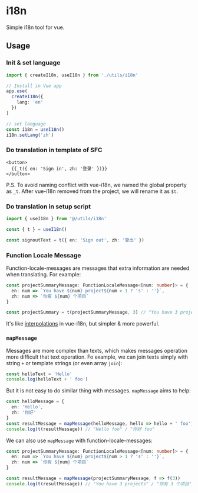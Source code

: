 # i18n

Simple i18n tool for vue.

## Usage

### Init & set language

```ts
import { createI18n, useI18n } from './utils/i18n'

// Install in Vue app
app.use(
  createI18n({
    lang: 'en'
  })
)

// set language
const i18n = useI18n()
i18n.setLang('zh')
```

### Do translation in template of SFC

```vue
<button>
  {{_t({ en: 'Sign in', zh: '登录' })}}
</button>
```

P.S. To avoid naming conflict with vue-i18n, we named the global property as `_t`. After vue-i18n removed from the project, we will rename it as `$t`.

### Do translation in setup script

```ts
import { useI18n } from '@/utils/i18n'

const { t } = useI18n()

const signoutText = t({ en: 'Sign out', zh: '登出' })
```

### Function Locale Message

Function-locale-messages are messages that extra information are needed when translating. For example:

```ts
const projectSummaryMessage: FunctionLocaleMessage<[num: number]> = {
  en: num => `You have ${num} project${num > 1 ? 's' : ''}`,
  zh: num => `你有 ${num} 个项目`
}

const projectSummary = t(projectSummaryMessage, 3) // "You have 3 projects" / "你有 3 个项目"
```

It's like [interpolations](https://vue-i18n.intlify.dev/guide/essentials/syntax.html#interpolations) in vue-i18n, but simpler & more powerful.

### `mapMessage`

Messages are more complex than texts, which makes messages operation more difficult that text operation. Fo example, we can join texts simply with string `+` or template strings (or even array `join`):

```ts
const helloText = 'Hello'
console.log(helloText + ' foo')
```

But it is not easy to do similar thing with messages. `mapMessage` aims to help:

```ts
const helloMessage = {
  en: 'Hello',
  zh: '你好'
}
const resultMessage = mapMessage(helloMessage, hello => hello + ' foo')
console.log(t(resultMessage)) // "Hello foo" / "你好 foo"
```

We can also use `mapMessage` with function-locale-messages:

```ts
const projectSummaryMessage: FunctionLocaleMessage<[num: number]> = {
  en: num => `You have ${num} project${num > 1 ? 's' : ''}`,
  zh: num => `你有 ${num} 个项目`
}

const resultMessage = mapMessage(projectSummaryMessage, f => f(3))
console.log(t(resultMessage)) // "You have 3 projects" / "你有 3 个项目"
```